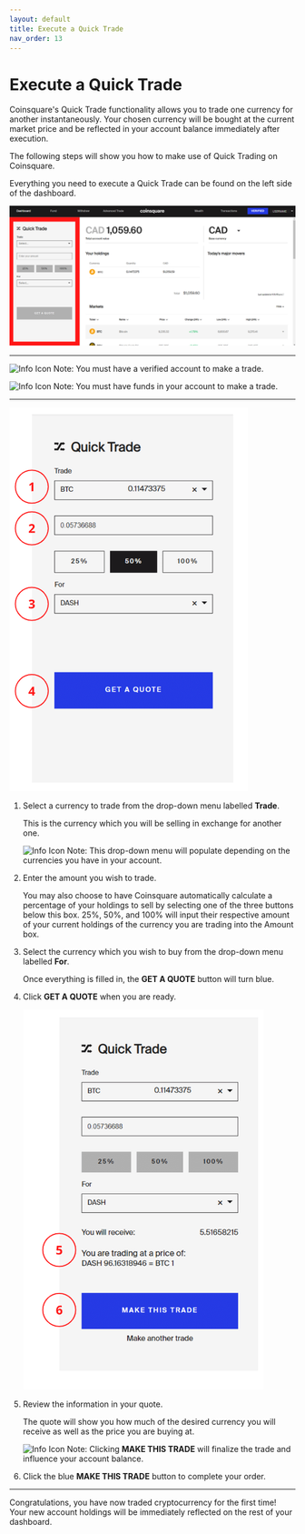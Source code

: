 ```yaml
---
layout: default
title: Execute a Quick Trade
nav_order: 13
---
```


# Execute a Quick Trade

Coinsquare's Quick Trade functionality allows you to trade one currency for another instantaneously. Your chosen currency will be bought at the current market price and be reflected in your account balance immediately after execution.

The following steps will show you how to make use of Quick Trading on Coinsquare.

Everything you need to execute a Quick Trade can be found on the left side of the dashboard.

![Quick Trade's Location on the Dashboard](https://github.com/NLisicin/coinsquare-docs/blob/gh-pages/assets/images/QuickTrade1.PNG?raw=true)

* * *

<img src="https://cdn0.iconfinder.com/data/icons/zondicons/20/exclamation-outline-512.png" alt="Info Icon" width="24px"> Note: You must have a verified account to make a trade.

<img src="https://cdn0.iconfinder.com/data/icons/zondicons/20/exclamation-outline-512.png" alt="Info Icon" width="24px"> Note: You must have funds in your account to make a trade.

* * *

![Quick Trade Setup](https://github.com/NLisicin/coinsquare-docs/blob/gh-pages/assets/images/QuickTrade2.PNG?raw=true)

1. Select a currency to trade from the drop-down menu labelled **Trade**.
    
    This is the currency which you will be selling in exchange for another one.
    
    <img src="https://cdn0.iconfinder.com/data/icons/zondicons/20/exclamation-outline-512.png" alt="Info Icon" width="24px"> Note: This drop-down menu will populate depending on the currencies you have in your account.

2. Enter the amount you wish to trade.

    You may also choose to have Coinsquare automatically calculate a percentage of your holdings to sell by selecting one of the three buttons below this box.
    25%, 50%, and 100% will input their respective amount of your current holdings of the currency you are trading into the Amount box.

3. Select the currency which you wish to buy from the drop-down menu labelled **For**.

    Once everything is filled in, the **GET A QUOTE** button will turn blue.

4. Click **GET A QUOTE** when you are ready.

    ![Quick Trade Quote](https://github.com/NLisicin/coinsquare-docs/blob/gh-pages/assets/images/QuickTrade3.PNG?raw=true)

5. Review the information in your quote.

    The quote will show you how much of the desired currency you will receive as well as the price you are buying at.
    
    <img src="https://cdn0.iconfinder.com/data/icons/zondicons/20/exclamation-outline-512.png" alt="Info Icon" width="24px"> Note: Clicking **MAKE THIS TRADE** will finalize the trade and influence your account balance.
       
6. Click the blue **MAKE THIS TRADE** button to complete your order.
   
***

Congratulations, you have now traded cryptocurrency for the first time! Your new account holdings will be immediately reflected on the rest of your dashboard.
